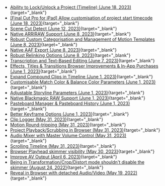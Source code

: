 - [Ability to Lock/Unlock a Project (Timeline) (June 18, 2023)](https://github.com/CommandPost/FCPCafe/issues/197){target="_blank"}
- [[Final Cut Pro for iPad] Allow customisation of project start timecode (June 18, 2023)](https://github.com/CommandPost/FCPCafe/issues/196){target="_blank"}
- [Scene Cut Detect (June 12, 2023)](https://github.com/CommandPost/FCPCafe/issues/175){target="_blank"}
- [Native ARRIRAW Support (June 8, 2023)](https://github.com/CommandPost/FCPCafe/issues/149){target="_blank"}
- [Robust Custom Categorisation and Management of Motion Templates (June 8, 2023)](https://github.com/CommandPost/FCPCafe/issues/148){target="_blank"}
- [Native AAF Export (June 8, 2023)](https://github.com/CommandPost/FCPCafe/issues/147){target="_blank"}
- [Robust Relinking Options (June 8, 2023)](https://github.com/CommandPost/FCPCafe/issues/146){target="_blank"}
- [Transcription and Text-Based Editing (June 7, 2023)](https://github.com/CommandPost/FCPCafe/issues/138){target="_blank"}
- [Effects, Titles & Transitions Browser Improvements & In-App Purchases (June 1, 2023)](https://github.com/CommandPost/FCPCafe/issues/117){target="_blank"}
- [Expand Compound Clips in Timeline (June 1, 2023)](https://github.com/CommandPost/FCPCafe/issues/116){target="_blank"}
- [Customisable Match Color & Balance Color Parameters (June 1, 2023)](https://github.com/CommandPost/FCPCafe/issues/115){target="_blank"}
- [Adjustable Storyline Parameters (June 1, 2023)](https://github.com/CommandPost/FCPCafe/issues/114){target="_blank"}
- [Native Blackmagic RAW Support (June 1, 2023)](https://github.com/CommandPost/FCPCafe/issues/113){target="_blank"}
- [Pasteboard Manager & Pasteboard History (June 1, 2023)](https://github.com/CommandPost/FCPCafe/issues/112){target="_blank"}
- [Better Keyframe Options (June 1, 2023)](https://github.com/CommandPost/FCPCafe/issues/111){target="_blank"}
- [Clip Logger (May 31, 2023)](https://github.com/CommandPost/FCPCafe/issues/107){target="_blank"}
- [Motion Round-tripping (May 31, 2023)](https://github.com/CommandPost/FCPCafe/issues/106){target="_blank"}
- [Project Playback/Scrubbing in Browser (May 31, 2023)](https://github.com/CommandPost/FCPCafe/issues/104){target="_blank"}
- [Audio Mixer with Master Volume Control (May 31, 2023)](https://github.com/CommandPost/FCPCafe/issues/103){target="_blank"}
- [Scrolling Timeline (May 31, 2023)](https://github.com/CommandPost/FCPCafe/issues/102){target="_blank"}
- [Browser Playhead skimmer visibility (May 30, 2023)](https://github.com/CommandPost/FCPCafe/issues/101){target="_blank"}
- [Improve AV Output (April 6, 2023)](https://github.com/CommandPost/FCPCafe/issues/89){target="_blank"}
- [Being in Transformation/Crop/Distort mode shouldn't disable the skimmer (August 24, 2022)](https://github.com/CommandPost/FCPCafe/issues/85){target="_blank"}
- [Reveal in Browser with detached Audio/Video (May 19, 2022)](https://github.com/CommandPost/FCPCafe/issues/78){target="_blank"}
